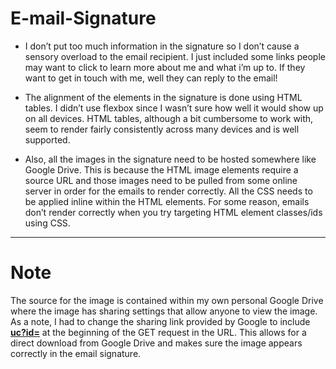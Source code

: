 # E-mail-Signature
- I don’t put too much information in the signature so I don’t cause a sensory overload to the email recipient. I just included some links people may want to click to learn more about me and what i’m up to. If they want to get in touch with me, well they can reply to the email!

- The alignment of the elements in the signature is done using HTML tables. I didn’t use flexbox since I wasn’t sure how well it would show up on all devices. HTML tables, although a bit cumbersome to work with, seem to render fairly consistently across many devices and is well supported.

- Also, all the images in the signature need to be hosted somewhere like Google Drive. This is because the HTML image elements require a source URL and those images need to be pulled from some online server in order for the emails to render correctly.
All the CSS needs to be applied inline within the HTML elements. For some reason, emails don’t render correctly when you try targeting HTML element classes/ids using CSS.

-------------------------------------
# Note
The source for the image is contained within my own personal Google Drive where the image has sharing settings that allow anyone to view the image. As a note, I had to change the sharing link provided by Google to include <b><u>uc?id=</u></b> at the beginning of the GET request in the URL. This allows for a direct download from Google Drive and makes sure the image appears correctly in the email signature.
